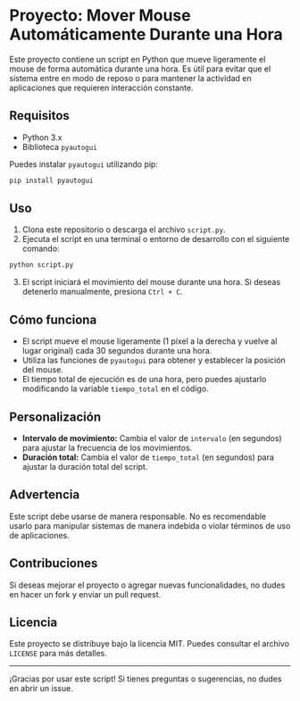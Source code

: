 # Proyecto: Mover Mouse Automáticamente Durante una Hora

Este proyecto contiene un script en Python que mueve ligeramente el mouse de forma automática durante una hora. Es útil para evitar que el sistema entre en modo de reposo o para mantener la actividad en aplicaciones que requieren interacción constante.

## Requisitos

- Python 3.x
- Biblioteca `pyautogui`

Puedes instalar `pyautogui` utilizando pip:

```bash
pip install pyautogui
```

## Uso

1. Clona este repositorio o descarga el archivo `script.py`.
2. Ejecuta el script en una terminal o entorno de desarrollo con el siguiente comando:

```bash
python script.py
```

3. El script iniciará el movimiento del mouse durante una hora. Si deseas detenerlo manualmente, presiona `Ctrl + C`.

## Cómo funciona

- El script mueve el mouse ligeramente (1 píxel a la derecha y vuelve al lugar original) cada 30 segundos durante una hora.
- Utiliza las funciones de `pyautogui` para obtener y establecer la posición del mouse.
- El tiempo total de ejecución es de una hora, pero puedes ajustarlo modificando la variable `tiempo_total` en el código.

## Personalización

- **Intervalo de movimiento:** Cambia el valor de `intervalo` (en segundos) para ajustar la frecuencia de los movimientos.
- **Duración total:** Cambia el valor de `tiempo_total` (en segundos) para ajustar la duración total del script.

## Advertencia

Este script debe usarse de manera responsable. No es recomendable usarlo para manipular sistemas de manera indebida o violar términos de uso de aplicaciones.

## Contribuciones

Si deseas mejorar el proyecto o agregar nuevas funcionalidades, no dudes en hacer un fork y enviar un pull request.

## Licencia

Este proyecto se distribuye bajo la licencia MIT. Puedes consultar el archivo `LICENSE` para más detalles.

---

¡Gracias por usar este script! Si tienes preguntas o sugerencias, no dudes en abrir un issue.
